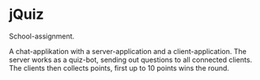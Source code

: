 # jQuiz
School-assignment.

A chat-applikation with a server-application and a client-application.
The server works as a quiz-bot, sending out questions to all connected clients.
The clients then collects points, first up to 10 points wins the round.
